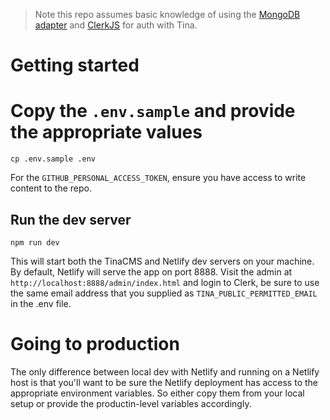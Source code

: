 > Note this repo assumes basic knowledge of using the
> [MongoDB adapter](https://tina.io/docs/self-hosted/database-adapter/mongodb) and
> [ClerkJS](https://tina.io/docs/self-hosted/authentication-provider/clerk-auth) for auth with Tina.

# Getting started

# Copy the `.env.sample` and provide the appropriate values

```
cp .env.sample .env
```

For the `GITHUB_PERSONAL_ACCESS_TOKEN`, ensure you have access to write content to the repo.

## Run the dev server

```
npm run dev
```

This will start both the TinaCMS and Netlify dev servers on your machine. By default, Netlify will serve the app on port 8888.
Visit the admin at `http://localhost:8888/admin/index.html` and login to Clerk, be sure to use the same email address that you supplied
as `TINA_PUBLIC_PERMITTED_EMAIL` in the .env file.

# Going to production

The only difference between local dev with Netlify and running on a Netlify host is that you'll want to be sure the Netlify deployment
has access to the appropriate environment variables. So either copy them from your local setup or provide the productin-level variables
accordingly.
